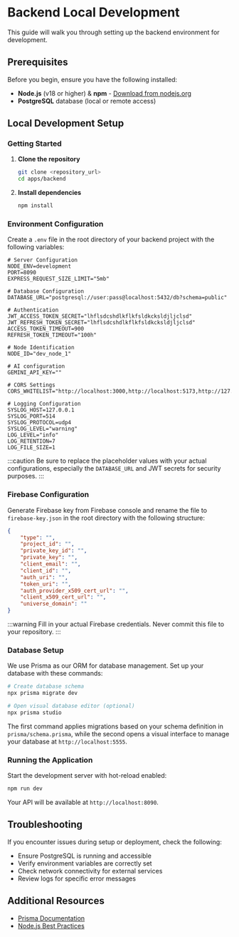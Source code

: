 # Backend Local Development

This guide will walk you through setting up the backend environment for development.

## Prerequisites

Before you begin, ensure you have the following installed:

- **Node.js** (v18 or higher) & **npm** - [Download from nodejs.org](https://nodejs.org/)
- **PostgreSQL** database (local or remote access)

## Local Development Setup

### Getting Started

1. **Clone the repository**

   ```bash
   git clone <repository_url>
   cd apps/backend
   ```

2. **Install dependencies**

   ```bash
   npm install
   ```

### Environment Configuration

Create a `.env` file in the root directory of your backend project with the following variables:

```dotenv
# Server Configuration
NODE_ENV=development
PORT=8090
EXPRESS_REQUEST_SIZE_LIMIT="5mb"

# Database Configuration
DATABASE_URL="postgresql://user:pass@localhost:5432/db?schema=public"

# Authentication
JWT_ACCESS_TOKEN_SECRET="lhflsdcshdlkflkfsldkcksldjljclsd"
JWT_REFRESH_TOKEN_SECRET="lhflsdcshdlkflkfsldkcksldjljclsd"
ACCESS_TOKEN_TIMEOUT=900
REFRESH_TOKEN_TIMEOUT="100h"

# Node Identification
NODE_ID="dev_node_1"

# AI configuration
GEMINI_API_KEY=""

# CORS Settings
CORS_WHITELIST="http://localhost:3000,http://localhost:5173,http://127.0.0.1:3000,http://127.0.0.1:3001,http://localhost:3001"

# Logging Configuration
SYSLOG_HOST=127.0.0.1
SYSLOG_PORT=514
SYSLOG_PROTOCOL=udp4
SYSLOG_LEVEL="warning"
LOG_LEVEL="info"
LOG_RETENTION=7
LOG_FILE_SIZE=1
```

:::caution
Be sure to replace the placeholder values with your actual configurations, especially the `DATABASE_URL` and JWT secrets for security purposes.
:::

### Firebase Configuration

Generate Firebase key from Firebase console and rename the file to `firebase-key.json` in the root directory with the following structure:

```json
{
    "type": "",
    "project_id": "",
    "private_key_id": "",
    "private_key": "",
    "client_email": "",
    "client_id": "",
    "auth_uri": "",
    "token_uri": "",
    "auth_provider_x509_cert_url": "",
    "client_x509_cert_url": "",
    "universe_domain": ""
}
```

:::warning
Fill in your actual Firebase credentials. Never commit this file to your repository.
:::

### Database Setup

We use Prisma as our ORM for database management. Set up your database with these commands:

```bash
# Create database schema
npx prisma migrate dev

# Open visual database editor (optional)
npx prisma studio
```

The first command applies migrations based on your schema definition in `prisma/schema.prisma`, while the second opens a visual interface to manage your database at `http://localhost:5555`.

### Running the Application

Start the development server with hot-reload enabled:

```bash
npm run dev
```

Your API will be available at `http://localhost:8090`.

## Troubleshooting

If you encounter issues during setup or deployment, check the following:

- Ensure PostgreSQL is running and accessible
- Verify environment variables are correctly set
- Check network connectivity for external services
- Review logs for specific error messages

## Additional Resources

- [Prisma Documentation](https://www.prisma.io/docs/)
- [Node.js Best Practices](https://github.com/goldbergyoni/nodebestpractices)